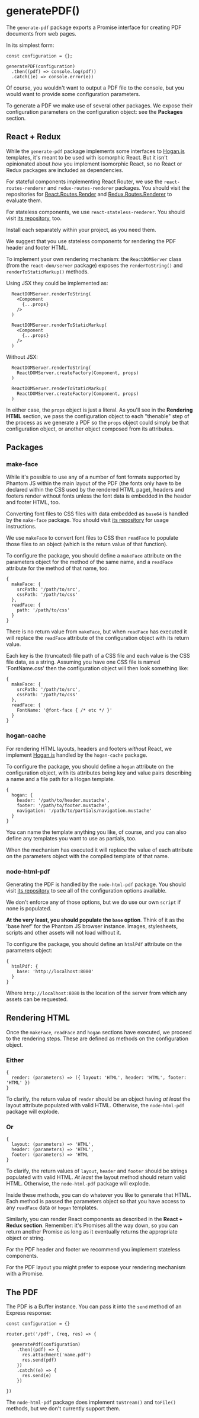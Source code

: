 # generatePDF()

The `generate-pdf` package exports a Promise interface for creating PDF documents from web pages. 

In its simplest form:

```
const configuration = {};

generatePDF(configuration)	
  .then((pdf) => console.log(pdf))
  .catch((e) => console.error(e))
```

Of course, you wouldn't want to output a PDF file to the console, but you would want to provide some configuration parameters.

To generate a PDF we make use of several other packages. We expose their configuration parameters on the configuration object: see the **Packages** section.


## React + Redux

While the `generate-pdf` package implements some interfaces to [Hogan.js](http://twitter.github.io/hogan.js/) templates, it's meant to be used with isomorphic React. But it isn't opinionated about *how* you implement isomorphic React, so no React or Redux packages are included as dependencies.

For stateful components implementing React Router, we use the `react-routes-renderer` and `redux-routes-renderer` packages. You should visit the repositories for [React.Routes.Render](https://github.com/sequencemedia/React.Routes.Renderer) and [Redux.Routes.Renderer](https://github.com/sequencemedia/Redux.Routes.Renderer) to evaluate them.

For stateless components, we use `react-stateless-renderer`. You should visit [its repository](https://github.com/sequencemedia/React.Stateless.Renderer), too.

Install each separately within your project, as you need them.

We suggest that you use stateless components for rendering the PDF header and footer HTML.

To implement your own rendering mechanism: the `ReactDOMServer` class (from the `react-dom/server` package) exposes the `renderToString()` and `renderToStaticMarkup()` methods. 

Using JSX they could be implemented as:

```
  ReactDOMServer.renderToString(
    <Component
      {...props}
    />
  )
  
  ReactDOMServer.renderToStaticMarkup(
    <Component
      {...props}
    />
  )
```

Without JSX:

```
  ReactDOMServer.renderToString(
    ReactDOMServer.createFactory(Component, props)
  )
  
  ReactDOMServer.renderToStaticMarkup(
    ReactDOMServer.createFactory(Component, props)
  )
```

In either case, the `props` object is just a literal. As you'll see in the **Rendering HTML** section, we pass the configuration object to each "thenable" step of the process as we generate a PDF so the `props` object could simply be that configuration object, or another object composed from its attributes.

## Packages

### make-face

While it's possible to use any of a number of font formats supported by Phantom JS within the main layout of the PDF (the fonts only have to be declared within the CSS used by the rendered HTML page), headers and footers render without fonts unless the font data is embedded in the header and footer HTML, too. 

Converting font files to CSS files with data embedded as `base64` is handled by the `make-face` package. You should visit [its repository](https://github.com/rma-consulting/make-face) for usage instructions. 

We use `makeFace` to convert font files to CSS then `readFace` to populate those files to an object (which is the return value of that function).

To configure the package, you should define a `makeFace` attribute on the parameters object for the method of the same name, and a `readFace` attribute for the method of that name, too.

```
{ 
  makeFace: { 
    srcPath: '/path/to/src', 
    cssPath: '/path/to/css' 
  }, 
  readFace: { 
    path: '/path/to/css' 
  } 
}
```

There is no return value from `makeFace`, but when `readFace` has executed it will replace the `readFace` attribute of the configuration object with its return value. 

Each key is the (truncated) file path of a CSS file and each value is the CSS file data, as a string. Assuming you have one CSS file is named 'FontName.css' then the configuration object will then look something like:

```
{ 
  makeFace: { 
    srcPath: '/path/to/src', 
    cssPath: '/path/to/css' 
  }, 
  readFace: { 
  	FontName: '@font-face { /* etc */ }'
  }
}
```

### hogan-cache

For rendering HTML layouts, headers and footers *without* React, we implement [Hogan.js](http://twitter.github.io/hogan.js/) handled by the `hogan-cache` package.

To configure the package, you should define a `hogan` attribute on the configuration object, with its attributes being key and value pairs describing a name and a file path for a Hogan template.

```
{
  hogan: { 
    header: '/path/to/header.mustache',
    footer: '/path/to/footer.mustache',
    navigation: '/path/to/partials/navigation.mustache'
  }
}
```

You can name the template anything you like, of course, and you can also define any templates you want to use as partials, too.

When the mechanism has executed it will replace the value of each attribute on the parameters object with the compiled template of that name.

### node-html-pdf

Generating the PDF is handled by the `node-html-pdf` package. You should visit [its repository](https://github.com/marcbachmann/node-html-pdf) to see all of the configuration options available. 

We don't enforce any of those options, but we do use our own `script` if none is populated.

**At the very least, you should populate the `base` option**. Think of it as the 'base href' for the Phantom JS browser instance. Images, stylesheets, scripts and other assets will not load without it.

To configure the package, you should define an `htmlPdf` attribute on the parameters object:

```
{ 
  htmlPdf: { 
    base: 'http://localhost:8080' 
  } 
}
```
Where `http://localhost:8080` is the location of the server from which any assets can be requested.

## Rendering HTML

Once the `makeFace`, `readFace` and `hogan` sections have executed, we proceed to the rendering steps. These are defined as methods on the configuration object.

### Either

```
{ 
  render: (parameters) => ({ layout: 'HTML', header: 'HTML', footer: 'HTML' })
}
```

To clarify, the return value of `render` should be an object having *at least* the layout attribute populated with valid HTML. Otherwise, the `node-html-pdf` package will explode. 

### Or 
```
{
  layout: (parameters) => 'HTML',
  header: (parameters) => 'HTML',
  footer: (parameters) => 'HTML
}
````

To clarify, the return values of `layout`, `header` and `footer` should be strings populated with valid HTML. *At least* the layout method should return valid HTML. Otherwise, the `node-html-pdf` package will explode.

Inside these methods, you can do whatever you like to generate that HTML. Each method is passed the parameters object so that you have access to any `readFace` data or `hogan` templates. 

Similarly, you can render React components as described in the **React + Redux section**. Remember: it's Promises all the way down, so you can return another Promise as long as it eventually returns the appropriate object or string. 

For the PDF header and footer we recommend you implement stateless components.

For the PDF layout you might prefer to expose your rendering mechanism with a Promise.

## The PDF

The PDF is a Buffer instance. You can pass it into the `send` method of an Express response:

```
const configuration = {}

router.get('/pdf', (req, res) => { 

  generatePdf(configuration)
    .then((pdf) => { 
      res.attachment('name.pdf')
      res.send(pdf)
    })
    .catch((e) => {
      res.send(e)
    })

})
```
The `node-html-pdf` package does implement `toStream()` and `toFile()` methods, but we don't currently support them.